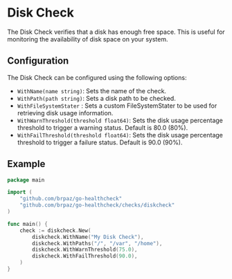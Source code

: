 # Disk Check

The Disk Check verifies that a disk has enough free space. This is useful for monitoring the availability of disk space on your system.

## Configuration

The Disk Check can be configured using the following options:

- `WithName(name string)`: Sets the name of the check.
- `WithPath(path string)`: Sets a disk path to be checked.
- `WithFileSystemStater` : Sets a custom FileSystemStater to be used for retrieving disk usage information.
- `WithWarnThreshold(threshold float64)`: Sets the disk usage percentage threshold to trigger a warning status. Default is 80.0 (80%).
- `WithFailThreshold(threshold float64)`: Sets the disk usage percentage threshold to trigger a failure status. Default is 90.0 (90%).


## Example

```go
package main

import (
    "github.com/brpaz/go-healthcheck"
    "github.com/brpaz/go-healthcheck/checks/diskcheck"
)

func main() {
    check := diskcheck.New(
        diskcheck.WithName("My Disk Check"),
        diskcheck.WithPaths("/", "/var", "/home"),
        diskcheck.WithWarnThreshold(75.0),
        diskcheck.WithFailThreshold(90.0),
    )
}
```

